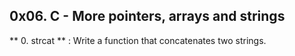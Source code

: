 ## 0x06. C - More pointers, arrays and strings
** 0. strcat ** : Write a function that concatenates two strings.
